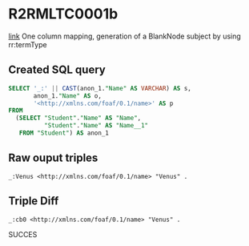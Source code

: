 # R2RMLTC0001b
[link](https://www.w3.org/TR/rdb2rdf-test-cases/#R2RMLTC0001b)
One column mapping, generation of a BlankNode subject by using rr:termType

## Created SQL query
```sql
SELECT '_:' || CAST(anon_1."Name" AS VARCHAR) AS s,
       anon_1."Name" AS o,
       '<http://xmlns.com/foaf/0.1/name>' AS p
FROM
  (SELECT "Student"."Name" AS "Name",
          "Student"."Name" AS "Name__1"
   FROM "Student") AS anon_1
```

## Raw ouput triples
```
_:Venus <http://xmlns.com/foaf/0.1/name> "Venus" .
```

## Triple Diff
```diff
_:cb0 <http://xmlns.com/foaf/0.1/name> "Venus" .
```

SUCCES
